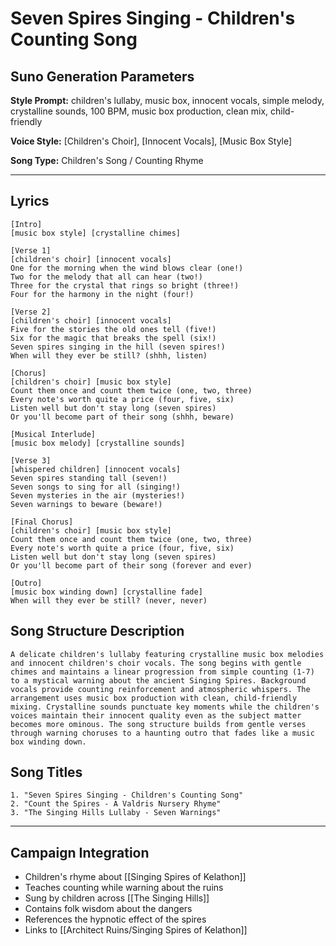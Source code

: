 # Seven Spires Singing - Children's Counting Song

## Suno Generation Parameters

**Style Prompt:** children's lullaby, music box, innocent vocals, simple melody, crystalline sounds, 100 BPM, music box production, clean mix, child-friendly

**Voice Style:** [Children's Choir], [Innocent Vocals], [Music Box Style]

**Song Type:** Children's Song / Counting Rhyme

---

## Lyrics

```
[Intro]
[music box style] [crystalline chimes]

[Verse 1]
[children's choir] [innocent vocals]
One for the morning when the wind blows clear (one!)
Two for the melody that all can hear (two!)
Three for the crystal that rings so bright (three!)
Four for the harmony in the night (four!)

[Verse 2]
[children's choir] [innocent vocals]
Five for the stories the old ones tell (five!)
Six for the magic that breaks the spell (six!)
Seven spires singing in the hill (seven spires!)
When will they ever be still? (shhh, listen)

[Chorus]
[children's choir] [music box style]
Count them once and count them twice (one, two, three)
Every note's worth quite a price (four, five, six)
Listen well but don't stay long (seven spires)
Or you'll become part of their song (shhh, beware)

[Musical Interlude]
[music box melody] [crystalline sounds]

[Verse 3]
[whispered children] [innocent vocals]
Seven spires standing tall (seven!)
Seven songs to sing for all (singing!)
Seven mysteries in the air (mysteries!)
Seven warnings to beware (beware!)

[Final Chorus]
[children's choir] [music box style]
Count them once and count them twice (one, two, three)
Every note's worth quite a price (four, five, six)
Listen well but don't stay long (seven spires)
Or you'll become part of their song (forever and ever)

[Outro]
[music box winding down] [crystalline fade]
When will they ever be still? (never, never)
```

## Song Structure Description

```
A delicate children's lullaby featuring crystalline music box melodies and innocent children's choir vocals. The song begins with gentle chimes and maintains a linear progression from simple counting (1-7) to a mystical warning about the ancient Singing Spires. Background vocals provide counting reinforcement and atmospheric whispers. The arrangement uses music box production with clean, child-friendly mixing. Crystalline sounds punctuate key moments while the children's voices maintain their innocent quality even as the subject matter becomes more ominous. The song structure builds from gentle verses through warning choruses to a haunting outro that fades like a music box winding down.
```

## Song Titles

```
1. "Seven Spires Singing - Children's Counting Song"
2. "Count the Spires - A Valdris Nursery Rhyme"  
3. "The Singing Hills Lullaby - Seven Warnings"
```

---

## Campaign Integration
- Children's rhyme about [[Singing Spires of Kelathon]]
- Teaches counting while warning about the ruins
- Sung by children across [[The Singing Hills]]
- Contains folk wisdom about the dangers
- References the hypnotic effect of the spires
- Links to [[Architect Ruins/Singing Spires of Kelathon]]